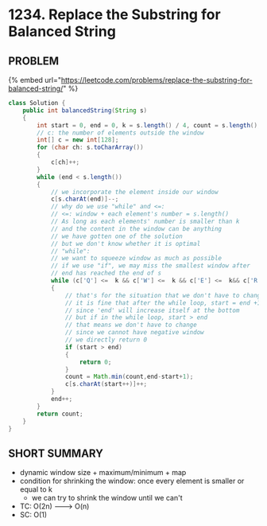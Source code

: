 # 1234. Replace the Substring for Balanced String

## PROBLEM

{% embed url="https://leetcode.com/problems/replace-the-substring-for-balanced-string/" %}

```java
class Solution {
    public int balancedString(String s) 
    {
        int start = 0, end = 0, k = s.length() / 4, count = s.length();
        // c: the number of elements outside the window
        int[] c = new int[128];
        for (char ch: s.toCharArray())
        {
            c[ch]++;
        }
        while (end < s.length())
        {
            // we incorporate the element inside our window
            c[s.charAt(end)]--;
            // why do we use "while" and <=: 
            // <=: window + each element's number = s.length()
            // As long as each elements' number is smaller than k
            // and the content in the window can be anything
            // we have gotten one of the solution
            // but we don't know whether it is optimal
            // "while":
            // we want to squeeze window as much as possible
            // if we use "if", we may miss the smallest window after
            // end has reached the end of s
            while (c['Q'] <=  k && c['W'] <=  k && c['E'] <=  k&& c['R'] <=  k)
            {
                // that's for the situation that we don't have to change
                // it is fine that after the while loop, start = end +1
                // since 'end' will increase itself at the bottom
                // but if in the while loop, start > end
                // that means we don't have to change
                // since we cannot have negative window
                // we directly return 0
                if (start > end)
                {
                    return 0;
                }
                count = Math.min(count,end-start+1);
                c[s.charAt(start++)]++;
            }
            end++;
        }
        return count;
    }
}
```

## SHORT SUMMARY

* dynamic window size + maximum/minimum + map
* condition for shrinking the window: once every element is smaller or equal to k
  * we can try to shrink the window until we can't
* TC: O(2n) ---> O(n)
* SC: O(1)
